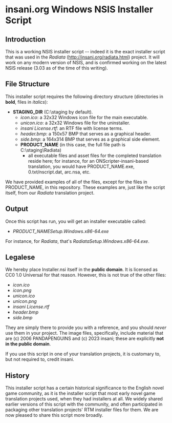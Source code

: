 # insani.org Windows NSIS Installer Script
## Introduction
This is a working NSIS installer script -- indeed it is the exact installer script that was used in the *Radiata* (http://insani.org/radiata.html) project.  It will work on any modern version of NSIS, and is confirmed working on the latest NSIS release (3.03 as of the time of this writing).

## File Structure
This installer script requires the following directory structure (directories in **bold**, files in *italics*):

- **STAGING_DIR** (C:\staging by default).
  - *icon.ico*: a 32x32 Windows icon file for the main executable.
  - *unicon.ico*: a 32x32 Windows file for the uninstaller.
  - *insani License.rtf*: an RTF file with license terms.
  - *header.bmp*: a 150x57 BMP that serves as a graphical header.
  - *side.bmp*: a 164x314 BMP that serves as a graphical side element.
  - **PRODUCT_NAME** (in this case, the full file path is C:\staging\Radiata)
    - all executable files and asset files for the completed translation reside here; for instance, for an ONScripter-insani-based translation, you would have PRODUCT_NAME.exe, 0.txt/nscript.dat, arc.nsa, etc.

We have provided examples of all of the files, except for the files in PRODUCT_NAME, in this repository.  These examples are, just like the script itself, from our *Radiata* translation project.

## Output
Once this script has run, you will get an installer executable called:

- *PRODUCT_NAMESetup.Windows.x86-64.exe*

For instance, for *Radiata*, that's *RadiataSetup.Windows.x86-64.exe*.

## Legalese
We hereby place Installer.nsi itself in the **public domain**.  It is licensed as CC0 1.0 Universal for that reason.  However, this is not true of the other files:

- *icon.ico*
- *icon.png*
- *unicon.ico*
- *unicon.png*
- *insani License.rtf*
- *header.bmp*
- *side.bmp*

They are simply there to provide you with a reference, and you should *never* use them in your project.  The image files, specifically, include material that are (c) 2006 PANDAPENGUINS and (c) 2023 insani; these are explicitly **not in the public domain**.

If you use this script in one of your translation projects, it is customary to, but not required to, credit insani.

## History
This installer script has a certain historical significance to the English novel game community, as it is the installer script that most early novel game translation projects used, when they had installers at all.  We widely shared earlier versions of this script with the community, and often participated in packaging other translation projects' RTM installer files for them.  We are now pleased to share this script more broadly.
